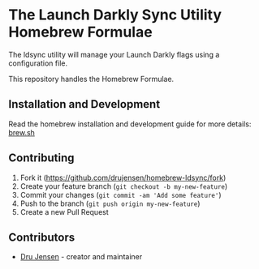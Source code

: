# The Launch Darkly Sync Utility Homebrew Formulae

The ldsync utility will manage your Launch Darkly flags using a configuration file.

This repository handles the Homebrew Formulae.

## Installation and Development

Read the homebrew installation and development guide for more details: [brew.sh](https://brew.sh/)

## Contributing

1. Fork it (<https://github.com/drujensen/homebrew-ldsync/fork>)
2. Create your feature branch (`git checkout -b my-new-feature`)
3. Commit your changes (`git commit -am 'Add some feature'`)
4. Push to the branch (`git push origin my-new-feature`)
5. Create a new Pull Request

## Contributors

- [Dru Jensen](https://github.com/drujensen) - creator and maintainer
